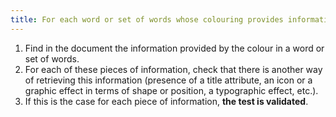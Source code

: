 ```yaml
---
title: For each word or set of words whose colouring provides information, the [information](#information-provided-by-colour) must not be provided by colour alone. Is this rule respected?
---
```


1. Find in the document the information provided by the colour in a word or set of words.
2. For each of these pieces of information, check that there is another way of retrieving this information (presence of a title attribute, an icon or a graphic effect in terms of shape or position, a typographic effect, etc.).
3. If this is the case for each piece of information, **the test is validated**.
